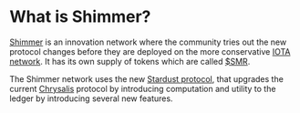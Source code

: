 # What is Shimmer?

[Shimmer](https://shimmer.network/) is an innovation network where the community tries out the new protocol changes
before they are deployed on the more conservative [IOTA network](https://wiki.iota.org/introduction/welcome/). It has
its own supply of tokens which are called [$SMR](tokens-and-wallets.md).

The Shimmer network uses the new [Stardust protocol](https://wiki.iota.org/shimmer/introduction/welcome/), that upgrades
the current [Chrysalis](https://wiki.iota.org/introduction/welcome/) protocol by introducing computation and utility to
the ledger by introducing several new features.

